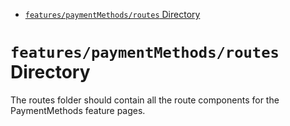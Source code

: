 <!-- START doctoc generated TOC please keep comment here to allow auto update -->
<!-- DON'T EDIT THIS SECTION, INSTEAD RE-RUN doctoc TO UPDATE -->

- [`features/paymentMethods/routes` Directory](#featurespaymentmethodsroutes-directory)

<!-- END doctoc generated TOC please keep comment here to allow auto update -->

# `features/paymentMethods/routes` Directory

The routes folder should contain all the route components for the PaymentMethods feature pages.
